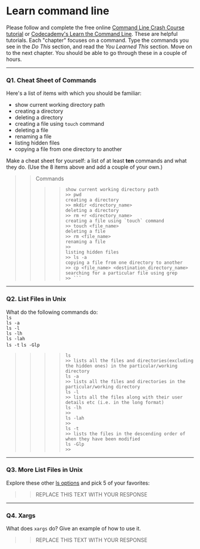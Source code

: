# Learn command line

Please follow and complete the free online [Command Line Crash Course
tutorial](https://web.archive.org/web/20160708171659/http://cli.learncodethehardway.org/book/) or [Codecademy's Learn the Command Line](https://www.codecademy.com/learn/learn-the-command-line). These are helpful tutorials. Each "chapter" focuses on a command. Type the commands you see in the _Do This_ section, and read the _You Learned This_ section. Move on to the next chapter. You should be able to go through these in a couple of hours.

---

### Q1.  Cheat Sheet of Commands  

Here's a list of items with which you should be familiar:  
* show current working directory path
* creating a directory
* deleting a directory
* creating a file using `touch` command
* deleting a file
* renaming a file
* listing hidden files
* copying a file from one directory to another

Make a cheat sheet for yourself: a list of at least **ten** commands and what they do.  (Use the 8 items above and add a couple of your own.)  

> > Commands
>> >> ```  console
>> >> show current working directory path
>> >> >> pwd
>> >> creating a directory
>> >> >> mkdir <directory_name>
>> >> deleting a directory
>> >> >> rm +r <directory_name>
>> >> creating a file using `touch` command
>> >> >> touch <file_name>
>> >> deleting a file
>> >> >> rm <file_name>
>> >> renaming a file
>> >> >>
>> >> listing hidden files
>> >> >> ls -a
>> >> copying a file from one directory to another
>> >> >> cp <file_name> <destination_directory_name>
>> >> searching for a particular file using grep
>> >> >> ```
>> >>
> > 
---

### Q2.  List Files in Unix   

What do the following commands do:  
`ls`  
`ls -a`  
`ls -l`  
`ls -lh`  
`ls -lah`  
`ls -t` 
`ls -Glp`  

> > 
>> >> ```console
>> >> ls
>> >> >> lists all the files and directories(excluding the hidden ones) in the particular/working directory
>> >> ls -a
>> >> >> lists all the files and directories in the particular/working directory
>> >> ls -l
>> >> >> lists all the files along with their user details etc (i.e. in the long format)
>> >> ls -lh
>> >> >>
>> >> ls -lah
>> >> >>
>> >> ls -t
>> >> >> lists the files in the descending order of when they have been modified
>> >> ls -Glp
>> >> >>
>> >> ```
> > 
---

### Q3.  More List Files in Unix  

Explore these other [ls options](http://www.techonthenet.com/unix/basic/ls.php) and pick 5 of your favorites:

> > REPLACE THIS TEXT WITH YOUR RESPONSE

---

### Q4.  Xargs   

What does `xargs` do? Give an example of how to use it.

> > REPLACE THIS TEXT WITH YOUR RESPONSE

 


